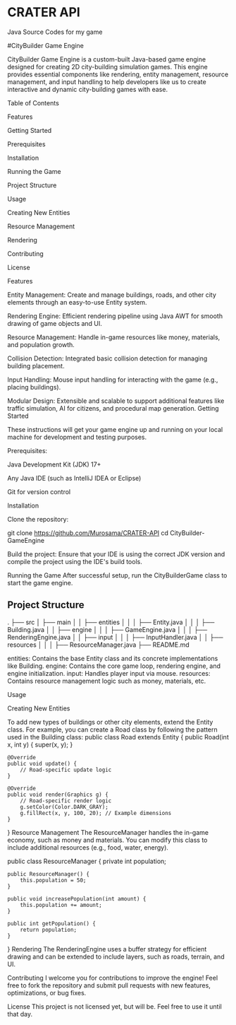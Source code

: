 # CRATER API
 Java Source Codes for my game


#CityBuilder Game Engine

CityBuilder Game Engine is a custom-built Java-based game engine designed for creating 2D city-building simulation games. This engine provides essential components like rendering, entity management, resource management, and input handling to help developers like us to create interactive and dynamic city-building games with ease.

Table of Contents

Features

Getting Started

Prerequisites

Installation

Running the Game

Project Structure

Usage

Creating New Entities

Resource Management

Rendering

Contributing

License

Features

Entity Management: Create and manage buildings, roads, and other city elements through an easy-to-use Entity system.

Rendering Engine: Efficient rendering pipeline using Java AWT for smooth drawing of game objects and UI.

Resource Management: Handle in-game resources like money, materials, and population growth.

Collision Detection: Integrated basic collision detection for managing building placement.

Input Handling: Mouse input handling for interacting with the game (e.g., placing buildings).

Modular Design: Extensible and scalable to support additional features like traffic simulation, AI for citizens, and procedural map generation.
Getting Started

These instructions will get your game engine up and running on your local machine for development and testing purposes.

Prerequisites:

Java Development Kit (JDK) 17+

Any Java IDE (such as IntelliJ IDEA or Eclipse)

Git for version control

Installation

Clone the repository:

git clone https://github.com/Murosama/CRATER-API
cd CityBuilder-GameEngine


Build the project: Ensure that your IDE is using the correct JDK version and compile the project using the IDE's build tools.

Running the Game
After successful setup, run the CityBuilderGame class to start the game engine.

## Project Structure


.
├── src
│   ├── main
│   │   ├── entities
│   │   │   ├── Entity.java
│   │   │   ├── Building.java
│   │   ├── engine
│   │   │   ├── GameEngine.java
│   │   │   ├── RenderingEngine.java
│   │   ├── input
│   │   │   ├── InputHandler.java
│   │   ├── resources
│   │   │   ├── ResourceManager.java
├── README.md


entities: Contains the base Entity class and its concrete implementations like Building.
engine: Contains the core game loop, rendering engine, and engine initialization.
input: Handles player input via mouse.
resources: Contains resource management logic such as money, materials, etc.

Usage

Creating New Entities

To add new types of buildings or other city elements, extend the Entity class. For example, you can create a Road class by following the pattern used in the Building class:
public class Road extends Entity {
    public Road(int x, int y) {
        super(x, y);
    }

    @Override
    public void update() {
        // Road-specific update logic
    }

    @Override
    public void render(Graphics g) {
        // Road-specific render logic
        g.setColor(Color.DARK_GRAY);
        g.fillRect(x, y, 100, 20); // Example dimensions
    }
}
Resource Management
The ResourceManager handles the in-game economy, such as money and materials. You can modify this class to include additional resources (e.g., food, water, energy).

public class ResourceManager {
    private int population;

    public ResourceManager() {
        this.population = 50;
    }

    public void increasePopulation(int amount) {
        this.population += amount;
    }

    public int getPopulation() {
        return population;
    }
}
Rendering
The RenderingEngine uses a buffer strategy for efficient drawing and can be extended to include layers, such as roads, terrain, and UI.

Contributing
I welcome you for contributions to improve the engine! Feel free to fork the repository and submit pull requests with new features, optimizations, or bug fixes.

License
This project is not licensed yet, but will be. Feel free to use it until that day.

